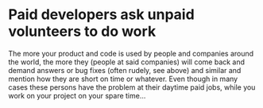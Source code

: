 # Paid developers ask unpaid volunteers to do work

The more your product and code is used by people and companies around the
world, the more they (people at said companies) will come back and demand
answers or bug fixes (often rudely, see above) and similar and mention how
they are short on time or whatever. Even though in many cases these persons
have the problem at their daytime paid jobs, while you work on your project on
your spare time...

